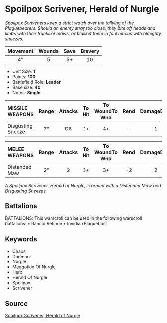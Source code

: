 # Spoilpox Scrivener, Herald of Nurgle

_Spoilpox Scriveners keep a strict watch over the tallying of the Plaguebearers. Should an enemy stray too close, they bite off heads and limbs with their trunklike maws, or blanket them in foul mucus with almighty sneezes._


| Movement | Wounds | Save | Bravery |
|:--------:|:------:|:----:|:-------:|
| 4" | 5 | 5+ | 10 |

* Unit Size: **1**
* Points: **100**
* Battlefield Role: **Leader**
* Base size: **40**
* Notes: **Single**

| MISSILE WEAPONS | Range | Attacks | To Hit | To WoundTo Wnd | Rend | DamageDmg |
|:---|:--:|:--:|:--:|:--:|:--:|:--:|
| Disgusting Sneeze | 7" | D6 | 2+ | 4+ | - | 1 |


| MELEE WEAPONS | Range | Attacks | To Hit | To WoundTo Wnd | Rend | DamageDmg |
|:---|:--:|:--:|:--:|:--:|:--:|:--:|
| Distended Maw | 2" | 2 | 3+ | 3+ | -2 | 2 |


_A Spoilpox Scrivener, Herald of Nurgle, is armed with a Distended Maw and Disgusting Sneezes._

## Battalions

BATTALIONS: This warscroll can be used in the following warscroll battalions: • Rancid Retinue • Invidian Plaguehost

## Keywords

* Chaos
* Daemon
* Nurgle
* Maggotkin Of Nurgle
* Hero
* Herald Of Nurgle
* Spoilpox
* Scrivener


## Source

[Spoilpox Scrivener, Herald of Nurgle](https://wahapedia.ru/aos3/factions/maggotkin-of-nurgle/Spoilpox-Scrivener-Herald-of-Nurgle)

